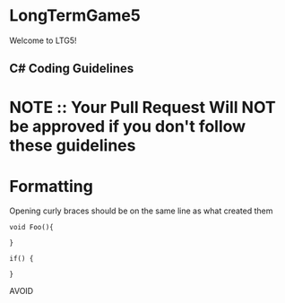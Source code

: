 # LongTermGame5
Welcome to LTG5!

## C# Coding Guidelines

# NOTE :: Your Pull Request Will NOT be approved if you don't follow these guidelines

# Formatting

Opening curly braces should be on the same line as what created them
```
void Foo(){

}

if() {

}
```

AVOID